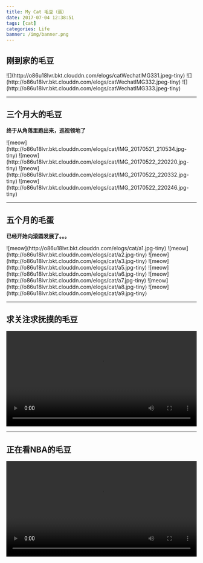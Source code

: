 ```yaml
---
title: My Cat 毛豆（蛋）
date: 2017-07-04 12:38:51
tags: [cat]
categories: Life
banner: /img/banner.png
---
```


## 刚到家的毛豆

<div class="justified-gallery">
![](http://o86u18lvr.bkt.clouddn.com/elogs/catWechatIMG331.jpeg-tiny)
![](http://o86u18lvr.bkt.clouddn.com/elogs/catWechatIMG332.jpeg-tiny)
![](http://o86u18lvr.bkt.clouddn.com/elogs/catWechatIMG333.jpeg-tiny)
</div>

---

<!-- more -->

## 三个月大的毛豆

**终于从角落里跑出来，巡视领地了**

<div class="justified-gallery">
![meow](http://o86u18lvr.bkt.clouddn.com/elogs/cat/IMG_20170521_210534.jpg-tiny)
![meow](http://o86u18lvr.bkt.clouddn.com/elogs/cat/IMG_20170522_220220.jpg-tiny)
![meow](http://o86u18lvr.bkt.clouddn.com/elogs/cat/IMG_20170522_220332.jpg-tiny)
![meow](http://o86u18lvr.bkt.clouddn.com/elogs/cat/IMG_20170522_220246.jpg-tiny)
</div>

---

## 五个月的毛蛋

**已经开始向滚圆发展了。。。**

<div class="justified-gallery">
![meow](http://o86u18lvr.bkt.clouddn.com/elogs/cat/a1.jpg-tiny)
![meow](http://o86u18lvr.bkt.clouddn.com/elogs/cat/a2.jpg-tiny)
![meow](http://o86u18lvr.bkt.clouddn.com/elogs/cat/a3.jpg-tiny)
![meow](http://o86u18lvr.bkt.clouddn.com/elogs/cat/a5.jpg-tiny)
![meow](http://o86u18lvr.bkt.clouddn.com/elogs/cat/a6.jpg-tiny)
![meow](http://o86u18lvr.bkt.clouddn.com/elogs/cat/a7.jpg-tiny)
![meow](http://o86u18lvr.bkt.clouddn.com/elogs/cat/a8.jpg-tiny)
![meow](http://o86u18lvr.bkt.clouddn.com/elogs/cat/a9.jpg-tiny)
</div>

---

## 求关注求抚摸的毛豆

<video width="100%" controls=""><source src="http://o86u18lvr.bkt.clouddn.com/elogs/catWeChatSight330.mp4" type="video/mp4"> Your browser does not support the webm tag.</video>

---

## 正在看NBA的毛豆

<video width="100%" controls=""><source src="http://o86u18lvr.bkt.clouddn.com/elogs/catWeChatSight334.mp4" type="video/mp4"> Your browser does not support the webm tag.</video>
